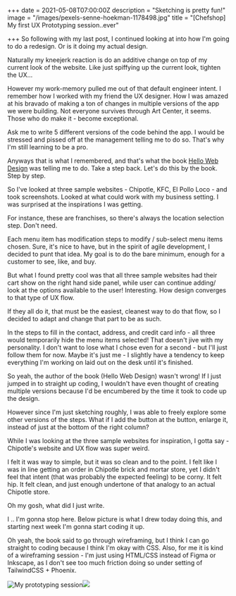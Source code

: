 +++
date = 2021-05-08T07:00:00Z
description = "Sketching is pretty fun!"
image = "/images/pexels-senne-hoekman-1178498.jpg"
title = "[Chefshop] My first UX Prototyping session..ever"

+++
So following with my last post, I continued looking at into how I'm going to do a redesign. Or is it doing my actual design.

Naturally my kneejerk reaction is do an additive change on top of my current look of the website. Like just spiffying up the current look, tighten the UX...

However my work-memory pulled me out of that default engineer intent. I remember how I worked with my friend the UX designer. How I was amazed at his bravado of making a ton of changes in multiple versions of the app we were building. Not everyone survives through Art Center, it seems. Those who do make it - become exceptional.

Ask me to write 5 different versions of the code behind the app. I would be stressed and pissed off at the management telling me to do so. That's why I'm still learning to be a pro.

Anyways that is what I remembered, and that's what the book [Hello Web Design](https://hellowebbooks.com/learn-design/) was telling me to do. Take a step back. Let's do this by the book. Step by step.

So I've looked at three sample websites - Chipotle, KFC, El Pollo Loco - and took screenshots. Looked at what could work with my business setting. I was surprised at the inspirations I was getting.

For instance, these are franchises, so there's always the location selection step. Don't need.

Each menu item has modification steps to modify / sub-select menu items chosen. Sure, it's nice to have, but in the spirit of agile development, I decided to punt that idea. My goal is to do the bare minimum, enough for a customer to see, like, and buy.

But what I found pretty cool was that all three sample websites had their cart show on the right hand side panel, while user can continue adding/ look at the options available to the user! Interesting. How design converges to that type of UX flow.

If they all do it, that must be the easiest, cleanest way to do that flow, so I decided to adapt and change that part to be as such.

In the steps to fill in the contact, address, and credit card info - all three would temporarily hide the menu items selected! That doesn't jive with my personality. I don't want to lose what I chose even for a second - but I'll just follow them for now. Maybe it's just me - I slightly have a tendency to keep everything I'm working on laid out on the desk until it's finished.

So yeah, the author of the book (Hello Web Design) wasn't wrong! If I just jumped in to straight up coding, I wouldn't have even thought of creating multiple versions because I'd be encumbered by the time it took to code up the design.

However since I'm just sketching roughly, I was able to freely explore some other versions of the steps. What if I add the button at the button, enlarge it, instead of just at the bottom of the right column?

While I was looking at the three sample websites for inspiration, I gotta say - Chipotle's website and UX flow was super weird.

I felt it was way to simple, but it was so clean and to the point. I felt like I was in line getting an order in Chipotle brick and mortar store, yet I didn't feel that intent (that was probably the expected feeling) to be corny. It felt hip. It felt clean, and just enough undertone of that analogy to an actual Chipotle store.

Oh my gosh, what did I just write.

I .. I'm gonna stop here. Below picture is what I drew today doing this, and starting next week I'm gonna start coding it up.

Oh yeah, the book said to go through wireframing, but I think I can go straight to coding because I think I'm okay with CSS. Also, for me it is kind of a wireframing session - I'm just using HTML/CSS instead of Figma or Inkscape, as I don't see too much friction doing so under setting of TailwindCSS + Phoenix.

![My prototyping session](https://i.imgur.com/GeQ3XG1.jpg)![](https://i.imgur.com/51eVp3I.jpg)